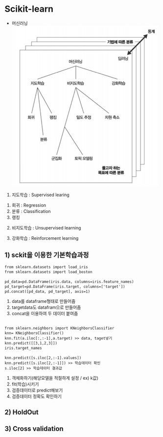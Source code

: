 # Scikit-learn

- 머신러닝
![](img/ml_map.png)

1. 지도학습 : Supervised learing<br>
1) 회귀 : Regression<br>
2)  분류 : Classification <br>
3)  랭킹<br>

2. 비지도학습 : Unsupervised learning<br>

3. 강화학습 : Reinforcement learning<br>

## 1) sckit을 이용한 기본학습과정

<pre><code>from sklearn.datasets import load_iris
from sklearn.datasets import load_boston

pd_data=pd.DataFrame(iris.data, columns=iris.feature_names)
pd_target=pd.DataFrame(iris.target, columns=['target'])
pd.concat([pd_data, pd_target], axis=1)
</pre></code>
1. data를 dataframe형태로 만들어줌<br>
2. targetdata도 datafram으로 만들어줌<br>
3. concat을 이용하여 두 데이터 붙여줌<br>

<pre><code>
from sklearn.neighbors import KNeighborsClassifier
knn= KNeighborsClassifier()
knn.fit(a.iloc[:,:-1],a.target) >> data, taget넣기 
knn.predict([[3,1,2,3]])
iris.target_names

knn.predict([s.iloc[2,:-1].values])
knn.predict([s.iloc[2,:-1]]) >> 학습데이터 확인
s.iloc[2] >> 학습데이터 결과값 
</code></pre>

1. 객체화하기(해당모델을 적절하게 설정 / ex) k값)<br>
2. fit(학습)시키기<br>
3. 검증데이터로 predict해보기<br>
4. 검증데이터 정확도 확인하기<br>

## 2) HoldOut

## 3) Cross validation